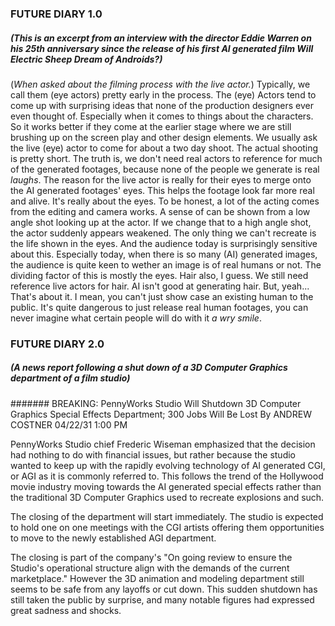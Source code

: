 ### FUTURE DIARY 1.0
##### (This is an excerpt from an interview with the director Eddie Warren on his 25th anniversary since the release of his first AI generated film *Will Electric Sheep Dream of Androids?*)

(*When asked about the filming process with the live actor.*) Typically, we call them (eye actors) pretty early in the process. The (eye) Actors tend to come up with surprising ideas that none of the production designers ever even thought of. Especially when it comes to things about the characters. So it works better if they come at the earlier stage where we are still brushing up on the screen play and other design elements. We usually ask the live (eye) actor to come for about a two day shoot. The actual shooting is pretty short. The truth is, we don't need real actors to reference for much of the generated footages, because none of the people we generate is real *laughs*. The reason for the live actor is really for their eyes to merge onto the AI generated footages' eyes. This helps the footage look far more real and alive. It's really about the eyes. To be honest, a lot of the acting comes from the editing and camera works. A sense of  can be shown from a low angle shot looking up at the actor. If we change that to a high angle shot, the actor suddenly appears weakened. The only thing we can't recreate is the life shown in the eyes. And the audience today is surprisingly sensitive about this. Especially today, when there is so many (AI) generated images, the audience is quite keen to wether an image is of real humans or not. The dividing factor of this is mostly the eyes. Hair also, I guess. We still need reference live actors for hair. AI isn't good at generating hair. But, yeah... That's about it. I mean, you can't just show case an existing human to the public. It's quite dangerous to just release real human footages, you can never imagine what certain people will do with it *a wry smile*.

### FUTURE DIARY 2.0
##### (A news report following a shut down of a 3D Computer Graphics department of a film studio)

####### BREAKING: PennyWorks Studio Will Shutdown 3D Computer Graphics Special Effects Department; 300 Jobs Will Be Lost
By ANDREW COSTNER 04/22/31 1:00 PM

PennyWorks Studio chief Frederic Wiseman emphasized that the decision had nothing to do with financial issues, but rather because the studio wanted to keep up with the rapidly evolving technology of AI generated CGI, or AGI as it is commonly referred to. This follows the trend of the Hollywood movie industry moving towards the AI generated special effects rather than the traditional 3D Computer Graphics used to recreate explosions and such.

The closing of the department will start immediately. The studio is expected to hold one on one meetings with the CGI artists offering them opportunities to move to the newly established AGI department.

The closing is part of the company's "On going review to ensure the Studio's operational structure align with the demands of the current marketplace." However the 3D animation and modeling department still seems to be safe from any layoffs or cut down. This sudden shutdown has still taken the public by surprise, and many notable figures had expressed great sadness and shocks.
